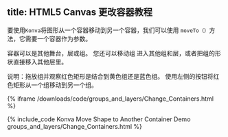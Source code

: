 title: HTML5 Canvas 更改容器教程
---
要使用`Konva`将图形从一个容器移动到另一个容器，我们可以使用
`moveTo（）`方法，它需要一个容器作为参数。   


容器可以是其他舞台，层或组。 您还可以移动组
进入其他组和层，或者把组的形状直接移入其他层里。 



说明：拖放组并观察红色矩形是结合到黄色组还是蓝色组。
 使用左侧的按钮将红色矩形从一个组移动到另一个组。


{% iframe /downloads/code/groups_and_layers/Change_Containers.html %}

{% include_code Konva Move Shape to Another Container Demo groups_and_layers/Change_Containers.html %}